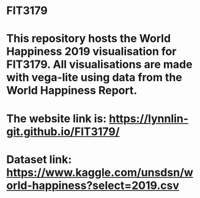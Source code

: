 # FIT3179

# This repository hosts the World Happiness 2019 visualisation for FIT3179. All visualisations are made with vega-lite using data from the World Happiness Report.
# The website link is: https://lynnlin-git.github.io/FIT3179/
# Dataset link: https://www.kaggle.com/unsdsn/world-happiness?select=2019.csv
